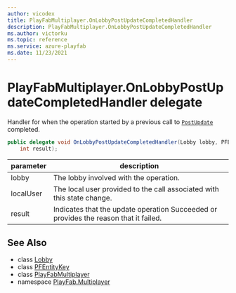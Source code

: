 ```yaml
---
author: vicodex
title: PlayFabMultiplayer.OnLobbyPostUpdateCompletedHandler
description: PlayFabMultiplayer.OnLobbyPostUpdateCompletedHandler
ms.author: victorku
ms.topic: reference
ms.service: azure-playfab
ms.date: 11/23/2021
---
```


# PlayFabMultiplayer.OnLobbyPostUpdateCompletedHandler delegate

Handler for when the operation started by a previous call to [`PostUpdate`](./Lobby/PostUpdate.md) completed.

```csharp
public delegate void OnLobbyPostUpdateCompletedHandler(Lobby lobby, PFEntityKey localUser, 
    int result);
```

| parameter | description |
| --- | --- |
| lobby | The lobby involved with the operation. |
| localUser | The local user provided to the call associated with this state change. |
| result | Indicates that the update operation Succeeded or provides the reason that it failed. |

## See Also

* class [Lobby](./Lobby.md)
* class [PFEntityKey](./PFEntityKey.md)
* class [PlayFabMultiplayer](./PlayFabMultiplayer.md)
* namespace [PlayFab.Multiplayer](../PlayFabMultiplayerSDK.md)

